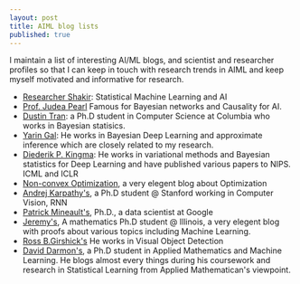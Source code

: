 ```yaml
---
layout: post
title: AIML blog lists
published: true
---
```

I maintain a list of interesting AI/ML blogs, and scientist and researcher profiles so that I can keep in touch with research trends in AIML and keep myself motivated and informative for research.  

* [Researcher Shakir](http://blog.shakirm.com/): Statistical Machine Learning and AI
* [Prof. Judea Pearl](http://bayes.cs.ucla.edu/stat_bio.html) Famous for Bayesian networks and Causality for AI.  
* [Dustin Tran](http://dustintran.com/): a Ph.D student in Computer Science at Columbia who works in Bayesian statisics. 
* [Yarin Gal](http://mlg.eng.cam.ac.uk/yarin/index.html): He works in Bayesian Deep Learning and  approximate inference which are closely related to my research. 
* [Diederik P. Kingma](http://dpkingma.com/): He works in variational methods and Bayesian statistics for Deep Learning and have published various papers to NIPS. ICML and ICLR
* [Non-convex Optimization](http://www.offconvex.org/about/), a very elegent blog about Optimization
* [Andrej Karpathy's](http://karpathy.github.io/), a Ph.D student @ Stanford working in Computer Vision, RNN
* [Patrick Mineault's](https://xcorr.net/), Ph.D., a data scientist at Google  
* [ Jeremy's](https://jeremykun.com/), A mathematics Ph.D student @ Illinois, a very elegent blog with proofs about various topics including Machine Learning.
* [Ross B.Girshick's](http://www.cs.berkeley.edu/~rbg/) He works in Visual Object Detection
* [David Darmon's](http://thirdorderscientist.org/), a Ph.D student in Applied Mathematics and Machine Learning. He blogs almost every things during his coursework and research in Statistical Learning from Applied Mathematican's viewpoint.
